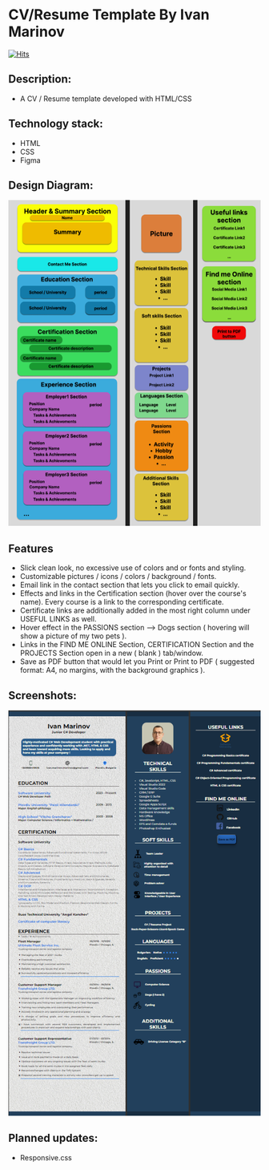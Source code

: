 # CV/Resume Template By Ivan Marinov

[![Hits](https://hits.seeyoufarm.com/api/count/incr/badge.svg?url=https%3A%2F%2Fgithub.com%2FI-M-Marinov%2FCV-Resume-Template-By-Ivan-Marinov&count_bg=%23F3760A&title_bg=%23555555&icon=opsgenie.svg&icon_color=%23E7E7E7&title=Views&edge_flat=false)](https://hits.seeyoufarm.com)

## Description:

- A CV / Resume template developed with HTML/CSS

## Technology stack:
- HTML
- CSS
- Figma
  

## Design Diagram:

<p align="center">
<img src="./resume-diagram.png"/>
</p>


## Features
- Slick clean look, no excessive use of colors and or fonts and styling.
- Customizable pictures / icons / colors / background / fonts.
- Email link in the contact section that lets you click to email quickly.
- Effects and links in the Certification section (hover over the course's name). Every course is a link to the corresponding certificate.
- Certificate links are additionally added in the most right column under USEFUL LINKS as well.
- Hover effect in the PASSIONS section --> Dogs section ( hovering will show a picture of my two pets ).
- Links in the FIND ME ONLINE Section, CERTIFICATION Section and the PROJECTS Section open in a new ( blank ) tab/window.
- Save as PDF button that would let you Print or Print to PDF ( suggested format: A4, no margins, with the background graphics ).


## Screenshots: 

<p align="center">
<img src="./Resume-CV-Screenshot.png">
</p>


## Planned updates:

- Responsive.css
  








 
